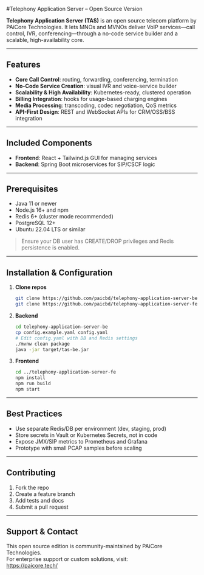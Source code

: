 #Telephony Application Server – Open Source Version

**Telephony Application Server (TAS)** is an open source telecom platform by PAiCore Technologies. It lets MNOs and MVNOs deliver VoIP services—call control, IVR, conferencing—through a no-code service builder and a scalable, high-availability core.

---

## Features

- **Core Call Control**: routing, forwarding, conferencing, termination
- **No-Code Service Creation**: visual IVR and voice-service builder
- **Scalability & High Availability**: Kubernetes-ready, clustered operation
- **Billing Integration**: hooks for usage-based charging engines
- **Media Processing**: transcoding, codec negotiation, QoS metrics
- **API-First Design**: REST and WebSocket APIs for CRM/OSS/BSS integration

---

## Included Components

- **Frontend**: React + Tailwind.js GUI for managing services
- **Backend**: Spring Boot microservices for SIP/CSCF logic

---

## Prerequisites

- Java 11 or newer
- Node.js 16+ and npm
- Redis 6+ (cluster mode recommended)
- PostgreSQL 12+
- Ubuntu 22.04 LTS or similar

> Ensure your DB user has CREATE/DROP privileges and Redis persistence is enabled.

---

## Installation & Configuration

1. **Clone repos**

   ```bash
   git clone https://github.com/paicbd/telephony-application-server-be.git
   git clone https://github.com/paicbd/telephony-application-server-fe.git
   ```

2. **Backend**

   ```bash
   cd telephony-application-server-be
   cp config.example.yaml config.yaml
   # Edit config.yaml with DB and Redis settings
   ./mvnw clean package
   java -jar target/tas-be.jar
   ```

3. **Frontend**

   ```bash
   cd ../telephony-application-server-fe
   npm install
   npm run build
   npm start
   ```

---

## Best Practices

- Use separate Redis/DB per environment (dev, staging, prod)
- Store secrets in Vault or Kubernetes Secrets, not in code
- Expose JMX/SIP metrics to Prometheus and Grafana
- Prototype with small PCAP samples before scaling

---

## Contributing

1. Fork the repo
2. Create a feature branch
3. Add tests and docs
4. Submit a pull request

---

## Support & Contact

This open source edition is community-maintained by PAiCore Technologies.  
For enterprise support or custom solutions, visit:  
https://paicore.tech/
